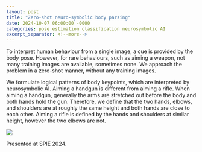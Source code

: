 ```yaml
---
layout: post
title: "Zero-shot neuro-symbolic body parsing"
date: 2024-10-07 06:00:00 -0000
categories: pose estimation classification neurosymbolic AI
excerpt_separator: <!--more-->
---
```


To interpret human behaviour from a single image, a cue is provided by the body pose. 
However, for rare behaviours, such as aiming a weapon, not many training images are available, sometimes none. 
We approach the problem in a zero-shot manner, without any training images. 

We formulate logical patterns of body keypoints, which are interpreted by neurosymbolic AI. 
Aiming a handgun is different from aiming a rifle. 
When aiming a handgun, generally the arms are stretched out before the body and both hands hold the gun. 
Therefore, we define that the two hands, elbows, and shoulders are at roughly the same height and both hands are close to each other. 
Aiming a rifle is defined by the hands and shoulders at similar height, however the two elbows are not. 

<img src="https://gertjanburghouts.github.io/pictures/poses.jpg">

Presented at SPIE 2024.
